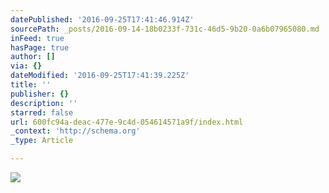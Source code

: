 ```yaml
---
datePublished: '2016-09-25T17:41:46.914Z'
sourcePath: _posts/2016-09-14-18b0233f-731c-46d5-9b20-0a6b07965080.md
inFeed: true
hasPage: true
author: []
via: {}
dateModified: '2016-09-25T17:41:39.225Z'
title: ''
publisher: {}
description: ''
starred: false
url: 600fc94a-deac-477e-9c4d-054614571a9f/index.html
_context: 'http://schema.org'
_type: Article

---
```

![](https://the-grid-user-content.s3-us-west-2.amazonaws.com/8cfe6527-823e-4494-a897-2d222523e0b3.jpg)